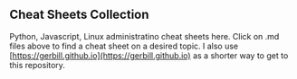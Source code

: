 ## Cheat Sheets Collection

Python, Javascript, Linux administratino cheat sheets here.
Click on .md files above to find a cheat sheet on a desired topic.
I also use [https://gerbill.github.io](https://gerbill.github.io) as a shorter way to get to this repository.
